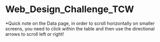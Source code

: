 # Web_Design_Challenge_TCW

*Quick note on the Data page, in order to scroll horizontally on smaller screens, you need to click within the table and then use the directional arrows to scroll left or right!